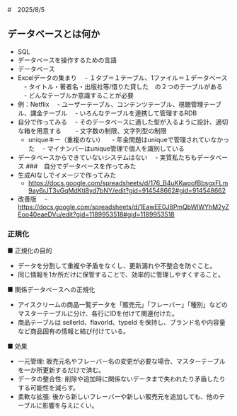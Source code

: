 #　2025/8/5
## データベースとは何か
- SQL
 - データベースを操作するための言語
- データベース
 - Excelデータの集まり
 　- １タブ＝１テーブル、1ファイル＝１データベース
 　- タイトル・著者名・出版社等/借りた貸した　の２つのテーブルがある
 　- どんなテーブルか意識することが必要
 - 例：Netflix
 　- ユーザーテーブル、コンテンツテーブル、視聴管理テーブル、課金テーブル
 　- いろんなテーブルを連携して管理するRDB
- 自分で作ってみる
　- そのデータベースに適した型が入るように設計、適切な箱を用意する
　　- 文字数の制限、文字列型の制限
  - uniqueキー（重複のない）
  　- 年金問題はuniqueで管理されていなかった
  　- マイナンバーはunique管理で個人を識別している
- データベースからできていないシステムはない
　- 実質私たちもデータベース 
###　自分でデータベースを作ってみた
- 生成AIなしでイメージで作ってみた
  - https://docs.google.com/spreadsheets/d/176_B4uKKwoofBbsgxFLm9ay6rJT3vGqMdKti8yd7bNY/edit?gid=914548662#gid=914548662
- 改善版
　- https://docs.google.com/spreadsheets/d/1EawEE0J8PmQbWlWYhM2yZEoo40eaeDVu/edit?gid=1189953518#gid=1189953518


### 正規化

■ 正規化の目的
- データを分割して重複や矛盾をなくし、更新漏れや不整合を防ぐこと。
- 同じ情報を1か所だけに保管することで、効率的に管理しやすくすること。

■ 関係データベースへの正規化
- アイスクリームの商品一覧データを「販売元」「フレーバー」「種別」などのマスターテーブルに分け、各行にIDを付けて関連付けた。
- 商品テーブルは sellerId、flavorId、typeId を保持し、ブランド名や内容量など商品固有の情報と結び付けている。

■ 効果
- 一元管理: 販売元名やフレーバー名の変更が必要な場合、マスターテーブルを一か所更新するだけで済む。
- データの整合性: 削除や追加時に関係ないデータまで失われたり矛盾したりする可能性を減らす。
- 柔軟な拡張: 後から新しいフレーバーや新しい販売元を追加しても、他のテーブルに影響を与えにくい。
